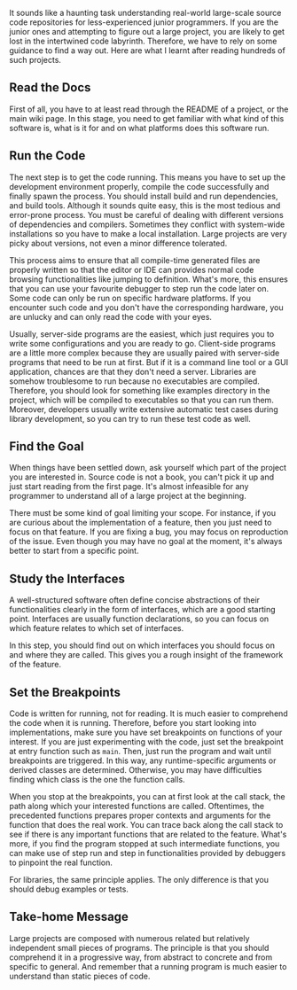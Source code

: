 It sounds like a haunting task understanding real-world large-scale source code repositories for less-experienced junior programmers. If you are the junior ones and attempting to figure out a large project, you are likely to get lost in the intertwined code labyrinth. Therefore, we have to rely on some guidance to find a way out. Here are what I learnt after reading hundreds of such projects.

## Read the Docs
First of all, you have to at least read through the README of a project, or the main wiki page. In this stage, you need to get familiar with what kind of this software is, what is it for and on what platforms does this software run. 

## Run the Code
The next step is to get the code running. This means you have to set up the development environment properly, compile the code successfully and finally spawn the process. You should install build and run dependencies, and build tools. Although it sounds quite easy, this is the most tedious and error-prone process. You must be careful of dealing with different versions of dependencies and compilers. Sometimes they conflict with system-wide installations so you have to make a local installation. Large projects are very picky about versions, not even a minor difference tolerated. 

This process aims to ensure that all compile-time generated files are properly written so that the editor or IDE can provides normal code browsing functionalities like jumping to definition. What's more, this ensures that you can use your favourite debugger to step run the code later on. Some code can only be run on specific hardware platforms. If you encounter such code and you don't have the corresponding hardware, you are unlucky and can only read the code with your eyes.

Usually, server-side programs are the easiest, which just requires you to write some configurations and you are ready to go. Client-side programs are a little more complex because they are usually paired with server-side programs that need to be run at first. But if it is a command line tool or a GUI application, chances are that they don't need a server. Libraries are somehow troublesome to run because no executables are compiled. Therefore, you should look for something like examples directory in the project, which will be compiled to executables so that you can run them. Moreover, developers usually write extensive automatic test cases during library development, so you can try to run these test code as well.

## Find the Goal
When things have been settled down, ask yourself which part of the project you are interested in. Source code is not a book, you can't pick it up and just start reading from the first page. It's almost infeasible for any programmer to understand all of a large project at the beginning. 

There must be some kind of goal limiting your scope. For instance, if you are curious about the implementation of a feature, then you just need to focus on that feature. If you are fixing a bug, you may focus on reproduction of the issue. Even though you may have no goal at the moment, it's always better to start from a specific point.

## Study the Interfaces
A well-structured software often define concise abstractions of their functionalities clearly in the form of interfaces, which are a good starting point. Interfaces are usually function declarations, so you can focus on which feature relates to which set of interfaces.

In this step, you should find out on which interfaces you should focus on and where they are called. This gives you a rough insight of the framework of the feature. 

## Set the Breakpoints
Code is written for running, not for reading. It is much easier to comprehend the code when it is running. Therefore, before you start looking into implementations, make sure you have set breakpoints on functions of your interest. If you are just experimenting with the code, just set the breakpoint at entry function such as `main`. Then, just run the program and wait until breakpoints are triggered. In this way, any runtime-specific arguments or derived classes are determined. Otherwise, you may have difficulties finding which class is the one the function calls.

When you stop at the breakpoints, you can at first look at the call stack, the path along which your interested functions are called. Oftentimes, the precedented functions prepares proper contexts and arguments for the function that does the real work. You can trace back along the call stack to see if there is any important functions that are related to the feature. What's more, if you find the program stopped at such intermediate functions, you can make use of step run and step in functionalities provided by debuggers to pinpoint the real function.

For libraries, the same principle applies. The only difference is that you should debug examples or tests.

## Take-home Message
Large projects are composed with numerous related but relatively independent small pieces of programs. The principle is that you should comprehend it in a progressive way, from abstract to concrete and from specific to general. And remember that a running program is much easier 
to understand than static pieces of code.